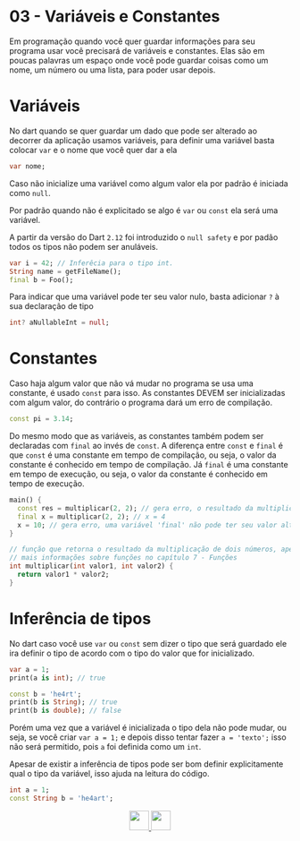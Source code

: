 # 03 - Variáveis e Constantes

Em programação quando você quer guardar informações para seu programa usar você precisará de variáveis e constantes. Elas são em poucas palavras um espaço onde você pode guardar coisas como um nome, um número ou uma lista, para poder usar depois.

# Variáveis

No dart quando se quer guardar um dado que pode ser alterado ao decorrer da aplicação usamos variáveis, para definir uma variável basta colocar `var` e o nome que você quer dar a ela

```dart
var nome;
```

Caso não inicialize uma variável como algum valor ela por padrão é iniciada como `null`.

Por padrão quando não é explicitado se algo é `var` ou `const` ela será uma variável.

A partir da versão do Dart `2.12` foi introduzido o `null safety` e por padão todos os tipos não podem ser anuláveis.

```dart
var i = 42; // Inferêcia para o tipo int.
String name = getFileName();
final b = Foo(); 
```

Para indicar que uma variável pode ter seu valor nulo, basta adicionar `?` à sua declaração de tipo

```dart
int? aNullableInt = null;

```

# Constantes

Caso haja algum valor que não vá mudar no programa se usa uma constante, é usado `const` para isso. As constantes DEVEM ser inicializadas com algum valor, do contrário o programa dará um erro de compilação.

```dart
const pi = 3.14;
```

Do mesmo modo que as variáveis, as constantes também podem ser declaradas com `final` ao invés de `const`. A diferença entre `const` e `final` é que `const` é uma constante em tempo de compilação, ou seja, o valor da constante é conhecido em tempo de compilação. Já `final` é uma constante em tempo de execução, ou seja, o valor da constante é conhecido em tempo de execução.

```dart
main() {
  const res = multiplicar(2, 2); // gera erro, o resultado da multiplicação não é conhecido antes de executar o programa
  final x = multiplicar(2, 2); // x = 4
  x = 10; // gera erro, uma variável 'final' não pode ter seu valor alterado depois de inicializada
}

// função que retorna o resultado da multiplicação de dois números, apenas para exemplificar
// mais informações sobre funções no capítulo 7 - Funções
int multiplicar(int valor1, int valor2) {
  return valor1 * valor2;
}
```

# Inferência de tipos

No dart caso você use `var` ou `const` sem dizer o tipo que será guardado ele ira definir o tipo de acordo com o tipo do valor que for inicializado.

```dart
var a = 1;
print(a is int); // true

const b = 'he4rt';
print(b is String); // true
print(b is double); // false
```

Porém uma vez que a variável é inicializada o tipo dela não pode mudar, ou seja, se você criar `var a = 1;` e depois disso tentar fazer `a = 'texto';` isso não será permitido, pois `a` foi definida como um `int`.

Apesar de existir a inferência de tipos pode ser bom definir explicitamente qual o tipo da variável, isso ajuda na leitura do código.

```dart
int a = 1;
const String b = 'he4art';
```

<p align="center">
  <a href="02-TiposPrimitivos.md">
    <img src="../../4noobsAssets/anterior.svg" height=35>
  </a>
  <a href="04-Operadores.md">
    <img src="../../4noobsAssets/proximo.svg" height=35>
  </a>
</p>
